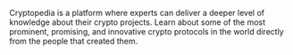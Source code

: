 Cryptopedia is a platform where experts can deliver a deeper level of knowledge about their crypto projects. Learn about some of the most prominent, promising, and innovative crypto protocols in the world directly from the people that created them. 